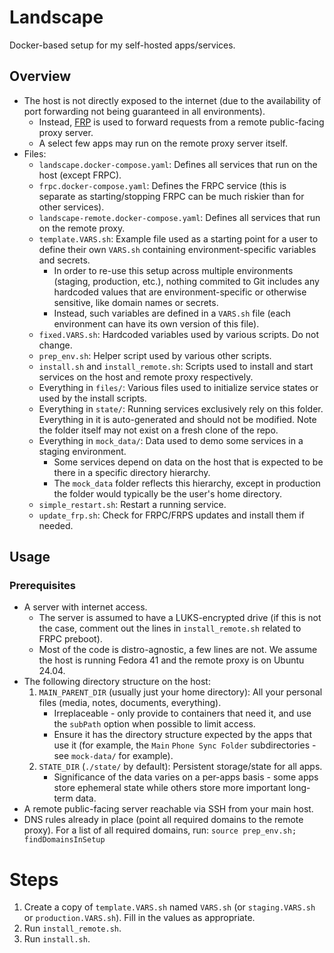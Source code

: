 # Landscape

Docker-based setup for my self-hosted apps/services.

## Overview

- The host is not directly exposed to the internet (due to the availability of port forwarding not being guaranteed in all environments).
    - Instead, [FRP](https://github.com/fatedier/frp) is used to forward requests from a remote public-facing proxy server.
    - A select few apps may run on the remote proxy server itself.
- Files:
    - `landscape.docker-compose.yaml`: Defines all services that run on the host (except FRPC).
    - `frpc.docker-compose.yaml`: Defines the FRPC service (this is separate as starting/stopping FRPC can be much riskier than for other services).
    - `landscape-remote.docker-compose.yaml`: Defines all services that run on the remote proxy.
    - `template.VARS.sh`: Example file used as a starting point for a user to define their own `VARS.sh` containing environment-specific variables and secrets.
        - In order to re-use this setup across multiple environments (staging, production, etc.), nothing commited to Git includes any hardcoded values that are environment-specific or otherwise sensitive, like domain names or secrets.
        - Instead, such variables are defined in a `VARS.sh` file (each environment can have its own version of this file).
    - `fixed.VARS.sh`: Hardcoded variables used by various scripts. Do not change.
    - `prep_env.sh`: Helper script used by various other scripts.
    - `install.sh` and `install_remote.sh`: Scripts used to install and start services on the host and remote proxy respectively.
    - Everything in `files/`: Various files used to initialize service states or used by the install scripts.
    - Everything in `state/`: Running services exclusively rely on this folder. Everything in it is auto-generated and should not be modified. Note the folder itself may not exist on a fresh clone of the repo.
    - Everything in `mock_data/`: Data used to demo some services in a staging environment.
        - Some services depend on data on the host that is expected to be there in a specific directory hierarchy.
        - The `mock_data` folder reflects this hierarchy, except in production the folder would typically be the user's home directory.
    - `simple_restart.sh`: Restart a running service.
    - `update_frp.sh`: Check for FRPC/FRPS updates and install them if needed.

## Usage

### Prerequisites

- A server with internet access.
    - The server is assumed to have a LUKS-encrypted drive (if this is not the case, comment out the lines in `install_remote.sh` related to FRPC preboot).
    - Most of the code is distro-agnostic, a few lines are not. We assume the host is running Fedora 41 and the remote proxy is on Ubuntu 24.04.
- The following directory structure on the host:
    1. `MAIN_PARENT_DIR` (usually just your home directory): All your personal files (media, notes, documents, everything).
        - Irreplaceable - only provide to containers that need it, and use the `subPath` option when possible to limit access.
        - Ensure it has the directory structure expected by the apps that use it (for example, the `Main` `Phone Sync Folder` subdirectories - see `mock-data/` for example).
    2. `STATE_DIR` (`./state/` by default): Persistent storage/state for all apps.
        - Significance of the data varies on a per-apps basis - some apps store ephemeral state while others store more important long-term data.
- A remote public-facing server reachable via SSH from your main host.
- DNS rules already in place (point all required domains to the remote proxy). For a list of all required domains, run: `source prep_env.sh; findDomainsInSetup`

# Steps

1. Create a copy of `template.VARS.sh` named `VARS.sh` (or `staging.VARS.sh` or `production.VARS.sh`). Fill in the values as appropriate.
2. Run `install_remote.sh`.
3. Run `install.sh`.